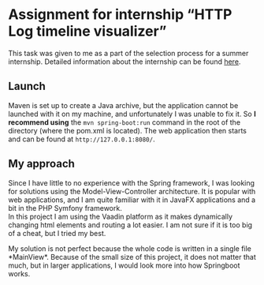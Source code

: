 # Assignment for internship “HTTP Log timeline visualizer”
This task was given to me as a part of the selection process for a summer internship.
Detailed information about the internship can be found [here](https://www.stazvit.cz/staze/http-log-timeline-visualizer/).

## Launch
Maven is set up to create a Java archive, but the application cannot be launched with
it on my machine, and unfortunately I was unable to fix it. So **I recommend using**
the `mvn spring-boot:run` command in the root of the directory (where the pom.xml is
located). The web application then starts and can be found at `http://127.0.0.1:8080/`.

## My approach
Since I have little to no experience with the Spring framework, I was looking for solutions
using the Model-View-Controller architecture. It is popular with web applications, and I am
quite familiar with it in JavaFX applications and a bit in the PHP Symfony framework.
\
In this project I am using the Vaadin platform as it makes dynamically changing html elements
and routing a lot easier. I am not sure if it is too big of a cheat, but I tried my best.
<p>My solution is not perfect because the whole code is written in a single file *MainView*.
Because of the small size of this project, it does not matter that much, but in larger applications,
I would look more into how Springboot works.</p> 